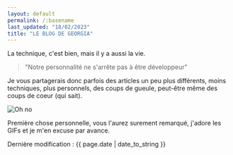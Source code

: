 ```yaml
---
layout: default
permalink: /:basename
last_updated: "18/02/2023"
title: "LE BLOG DE GEORGIA"
---
```


La technique, c'est bien, mais il y a aussi la vie.

> "Notre personnalité ne s'arrête pas à être développeur"

Je vous partagerais donc parfois des articles un peu plus différents, moins techniques, plus personnels, des coups de gueule, peut-être même des coups de coeur (qui sait).

![Oh no](https://media.giphy.com/media/9Fticsj7froxbpd5Sg/giphy.gif)

Première chose personnelle, vous l'aurez surement remarqué, j'adore les GIFs et je m'en excuse par avance.

<p>Dernière modification : {{ page.date | date_to_string }} </p>
